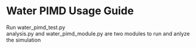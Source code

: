 # Water PIMD Usage Guide  
Run water_pimd_test.py  
analysis.py and water_pimd_module.py are two modules to run and anlyze the simulation